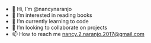 - 👋 Hi, I’m @nancynaranjo
- 👀 I’m interested in reading books
- 🌱 I’m currently learning to code
- 💞️ I’m looking to collaborate on projects
- 📫 How to reach me nancy.2.naranjo.2017@gmail.com

<!---
nancynaranjo/nancynaranjo is a ✨ special ✨ repository because its `README.md` (this file) appears on your GitHub profile.
You can click the Preview link to take a look at your changes.
--->
